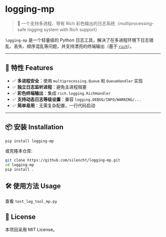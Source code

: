 # logging-mp

> 🧰 一个支持多进程、带有 Rich 彩色输出的日志系统（multiprocessing-safe logging system with Rich support）

`logging-mp` 是一个轻量级的 Python 日志工具，解决了在多进程环境下日志错乱、丢失、顺序混乱等问题，并支持漂亮的终端输出（基于 [`rich`](https://github.com/Textualize/rich)）。

---

## 🚀 特性 Features

- ✅ **多进程安全**：使用 `multiprocessing.Queue` 和 `QueueHandler` 实现
- ✅ **独立日志监听进程**：避免主进程阻塞
- ✅ **彩色终端输出**：集成 `rich.logging.RichHandler`
- ✅ **支持动态日志等级设置**：兼容 `logging.DEBUG/INFO/WARNING/...`
- ✅ **简单易用**：无需复杂配置，一行代码启动

---

## 📦 安装 Installation

```bash
pip install logging-mp
```
或克隆本仓库:
```bash
git clone https://github.com/silencht/logging-mp.git
cd logging-mp
pip install .
```

## 🛠️ 使用方法 Usage

查看 `test_log_tool_mp.py`

## 📄 License
本项目采用 MIT License。

